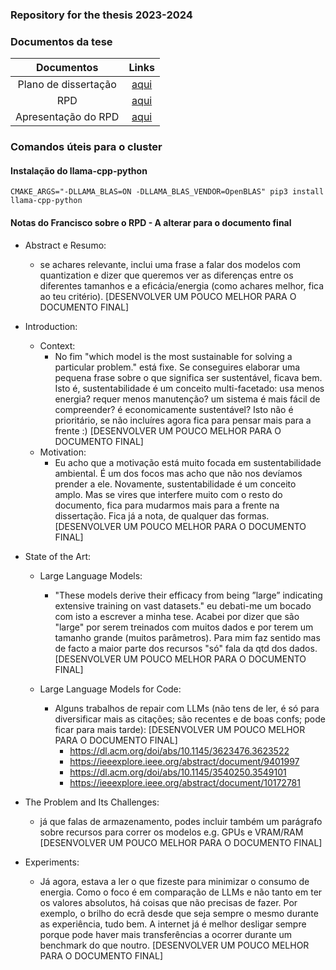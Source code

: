 ### Repository for the thesis 2023-2024

### Documentos da tese
| Documentos                  | Links                                                                                                       |
|:---------------------------:|:-----------------------------------------------------------------------------------------------------------:|
| Plano de dissertação        | [aqui](https://github.com/simaocunha71/thesis-repository/blob/main/docs/Plano%20Disserta%C3%A7%C3%A3o.pdf)  |
| RPD                         | [aqui](https://github.com/simaocunha71/thesis-repository/blob/main/docs/RPD.pdf)                            |
| Apresentação do RPD         | [aqui](https://github.com/simaocunha71/thesis-repository/blob/main/docs/Apresenta%C3%A7%C3%A3o%20RPD.pdf)   |


### Comandos úteis para o cluster

#### Instalação do llama-cpp-python
```
CMAKE_ARGS="-DLLAMA_BLAS=ON -DLLAMA_BLAS_VENDOR=OpenBLAS" pip3 install llama-cpp-python
```

#### Notas do Francisco sobre o RPD - A alterar para o documento final
- Abstract e Resumo:
    - se achares relevante, inclui uma frase a falar dos modelos com quantization e dizer que queremos ver as diferenças entre os diferentes tamanhos e a eficácia/energia (como achares melhor, fica ao teu critério). [DESENVOLVER UM POUCO MELHOR PARA O DOCUMENTO FINAL]

- Introduction:
    - Context:
        - No fim "which model is the most sustainable for solving a particular problem." está fixe. Se conseguires elaborar uma pequena frase sobre o que significa ser sustentável, ficava bem. Isto é, sustentabilidade é um conceito multi-facetado: usa menos energia? requer menos manutenção? um sistema é mais fácil de compreender? é economicamente sustentável? Isto não é prioritário, se não incluíres agora fica para pensar mais para a frente :) [DESENVOLVER UM POUCO MELHOR PARA O DOCUMENTO FINAL]
    - Motivation:
        - Eu acho que a motivação está muito focada em sustentabilidade ambiental. É um dos focos mas acho que não nos devíamos prender a ele. Novamente, sustentabilidade é um conceito amplo. Mas se vires que interfere muito com o resto do documento, fica para mudarmos mais para a frente na dissertação. Fica já a nota, de qualquer das formas. [DESENVOLVER UM POUCO MELHOR PARA O DOCUMENTO FINAL]
    
- State of the Art:
    - Large Language Models:
        - "These models derive their efficacy from being ”large” indicating extensive training on vast datasets." eu debati-me um bocado com isto a escrever a minha tese. Acabei por dizer que são "large" por serem treinados com muitos dados e por terem um tamanho grande (muitos parâmetros). Para mim faz sentido mas de facto a maior parte dos recursos "só" fala da qtd dos dados. [DESENVOLVER UM POUCO MELHOR PARA O DOCUMENTO FINAL]

    - Large Language Models for Code:
        - Alguns trabalhos de repair com LLMs (não tens de ler, é só para diversificar mais as citações; são recentes e de boas confs; pode ficar para mais tarde): [DESENVOLVER UM POUCO MELHOR PARA O DOCUMENTO FINAL]
            - https://dl.acm.org/doi/abs/10.1145/3623476.3623522
            - https://ieeexplore.ieee.org/abstract/document/9401997
            - https://dl.acm.org/doi/abs/10.1145/3540250.3549101
            - https://ieeexplore.ieee.org/abstract/document/10172781
    
- The Problem and Its Challenges:
    - já que falas de armazenamento, podes incluir também um parágrafo sobre recursos para correr os modelos e.g. GPUs e VRAM/RAM [DESENVOLVER UM POUCO MELHOR PARA O DOCUMENTO FINAL]


- Experiments:
    - Já agora, estava a ler o que fizeste para minimizar o consumo de energia. Como o foco é em comparação de LLMs e não tanto em ter os valores absolutos, há coisas que não precisas de fazer. Por exemplo, o brilho do ecrã desde que seja sempre o mesmo durante as experiência, tudo bem. A internet já é melhor desligar sempre porque pode haver mais transferências a ocorrer durante um benchmark do que noutro. [DESENVOLVER UM POUCO MELHOR PARA O DOCUMENTO FINAL]
